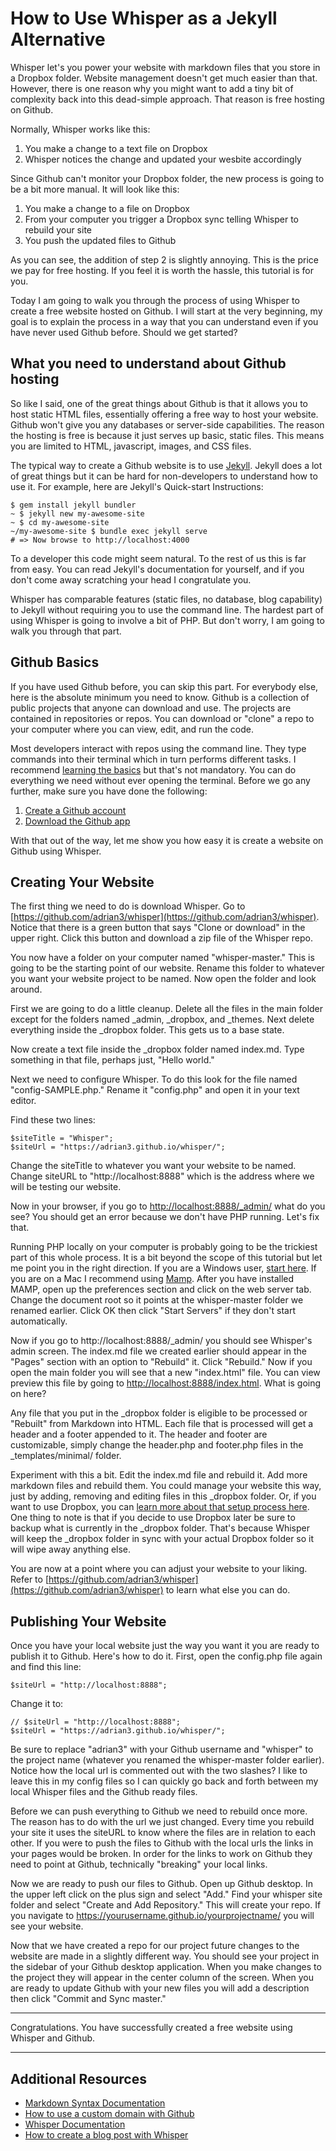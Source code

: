 <!---
title: Whisper as a Jekyll Alternative
date: Thu, 18 Jan 2018 12:00:00 MST
published: true
categories: Whisper, How-To, Blog, Jekyll
jquery: true
--->

# How to Use Whisper as a Jekyll Alternative

Whisper let's you power your website with markdown files that you store in a Dropbox folder. Website management doesn't get much easier than that. However, there is one reason why you might want to add a tiny bit of complexity back into this dead-simple approach. That reason is free hosting on Github.

Normally, Whisper works like this:

1. You make a change to a text file on Dropbox
2. Whisper notices the change and updated your wesbite accordingly

Since Github can't monitor your Dropbox folder, the new process is going to be a bit more manual. It will look like this:

1. You make a change to a file on Dropbox
2. From your computer you trigger a Dropbox sync telling Whisper to rebuild your site
3. You push the updated files to Github

As you can see, the addition of step 2 is slightly annoying. This is the price we pay for free hosting. If you feel it is worth the hassle, this tutorial is for you.

Today I am going to walk you through the process of using Whisper to create a free website hosted on Github. I will start at the very beginning, my goal is to explain the process in a way that you can understand even if you have never used Github before. Should we get started?

## What you need to understand about Github hosting

So like I said, one of the great things about Github is that it allows you to host static HTML files, essentially offering a free way to host your website. Github won't give you any databases or server-side capabilities. The reason the hosting is free is because it just serves up basic, static files. This means you are limited to HTML, javascript, images, and CSS files. 

The typical way to create a Github website is to use [Jekyll](https://jekyllrb.com). Jekyll does a lot of great things but it can be hard for non-developers to understand how to use it. For example, here are Jekyll's Quick-start Instructions:

	$ gem install jekyll bundler
	~ $ jekyll new my-awesome-site
	~ $ cd my-awesome-site
	~/my-awesome-site $ bundle exec jekyll serve
	# => Now browse to http://localhost:4000 

To a developer this code might seem natural. To the rest of us this is far from easy. You can read Jekyll's documentation for yourself, and if you don't come away scratching your head I congratulate you. 

Whisper has comparable features (static files, no database, blog capability) to Jekyll without requiring you to use the command line. The hardest part of using Whisper is going to involve a bit of PHP. But don't worry, I am going to walk you through that part.


## Github Basics

If you have used Github before, you can skip this part. For everybody else, here is the absolute minimum you need to know. Github is a collection of public projects that anyone can download and use. The projects are contained in repositories or repos. You can download or "clone" a repo to your computer where you can view, edit, and run the code. 

Most developers interact with repos using the command line. They type commands into their terminal which in turn performs different tasks. I recommend [learning the basics](https://guides.github.com/activities/hello-world/) but that's not mandatory. You can do everything we need without ever opening the terminal. Before we go any further, make sure you have done the following:

1. [Create a Github account](https://github.com/join)
2. [Download the Github app](https://desktop.github.com)

With that out of the way, let me show you how easy it is create a website on Github using Whisper.


## Creating Your Website

The first thing we need to do is download Whisper. Go to [https://github.com/adrian3/whisper](https://github.com/adrian3/whisper). Notice that there is a green button that says "Clone or download" in the upper right. Click this button and download a zip file of the Whisper repo.

You now have a folder on your computer named "whisper-master." This is going to be the starting point of our website. Rename this folder to whatever you want your website project to be named. Now open the folder and look around. 

First we are going to do a little cleanup. Delete all the files in the main folder except for the folders named _admin, _dropbox, and _themes. Next delete everything inside the _dropbox folder. This gets us to a base state.

Now create a text file inside the _dropbox folder named index.md. Type something in that file, perhaps just, "Hello world." 

Next we need to configure Whisper. To do this look for the file named "config-SAMPLE.php." Rename it "config.php" and open it in your text editor. 

Find these two lines:

	$siteTitle = "Whisper";
	$siteUrl = "https://adrian3.github.io/whisper/";

Change the siteTitle to whatever you want your website to be named. Change siteURL to "http://localhost:8888" which is the address where we will be testing our website. 

Now in your browser, if you go to [http://localhost:8888/_admin/](http://localhost:8888/_admin/) what do you see? You should get an error because we don't have PHP running. Let's fix that.

Running PHP locally on your computer is probably going to be the trickiest part of this whole process. It is a bit beyond the scope of this tutorial but let me point you in the right direction. If you are a Windows user, [start here](https://www.google.com/search?rls=en&q=how+to+run+php+on+windows&ie=UTF-8&oe=UTF-8). If you are on a Mac I recommend using [Mamp](https://www.mamp.info/en/). After you have installed MAMP, open up the preferences section and click on the web server tab. Change the document root so it points at the whisper-master folder we renamed earlier. Click OK then click "Start Servers" if they don't start automatically. 

Now if you go to http://localhost:8888/_admin/ you should see Whisper's admin screen. The index.md file we created earlier should appear in the "Pages" section with an option to "Rebuild" it. Click "Rebuild." Now if you open the main folder you will see that a new "index.html" file. You can view preview this file by going to [http://localhost:8888/index.html](http://localhost:8888/). What is going on here?

Any file that you put in the _dropbox folder is eligible to be processed or "Rebuilt" from Markdown into HTML. Each file that is processed will get a header and a footer appended to it. The header and footer are customizable, simply change the header.php and footer.php files in the _templates/minimal/ folder. 

Experiment with this a bit. Edit the index.md file and rebuild it. Add more markdown files and rebuild them. You could manage your website this way, just by adding, removing and editing files in this _dropbox folder. Or, if you want to use Dropbox, you can [learn more about that setup process here](../dropbox.html). One thing to note is that if you decide to use Dropbox later be sure to backup what is currently in the _dropbox folder. That's because Whisper will keep the _dropbox folder in sync with your actual Dropbox folder so it will wipe away anything else.

You are now at a point where you can adjust your website to your liking. Refer to [https://github.com/adrian3/whisper](https://github.com/adrian3/whisper) to learn what else you can do. 


## Publishing Your Website

Once you have your local website just the way you want it you are ready to publish it to Github. Here's how to do it. First, open the config.php file again and find this line: 

	$siteUrl = "http://localhost:8888";

Change it to:

	// $siteUrl = "http://localhost:8888";
	$siteUrl = "https://adrian3.github.io/whisper/";

Be sure to replace "adrian3" with your Github username and "whisper" to the project name (whatever you renamed the whisper-master folder earlier). Notice how the local url is commented out with the two slashes? I like to leave this in my config files so I can quickly go back and forth between my local Whisper files and the Github ready files.

Before we can push everything to Github we need to rebuild once more. The reason has to do with the url we just changed. Every time you rebuild your site it uses the siteURL to know where the files are in relation to each other. If you were to push the files to Github with the local urls the links in your pages would be broken. In order for the links to work on Github they need to point at Github, technically "breaking" your local links.

Now we are ready to push our files to Github. Open up Github desktop. In the upper left click on the plus sign and select "Add." Find your whisper site folder and select "Create and Add Repository." This will create your repo. If you navigate to https://yourusername.github.io/yourprojectname/ you will see your website. 

Now that we have created a repo for our project future changes to the website are made in a slightly different way. You should see your project in the sidebar of your Github desktop application. When you make changes to the project they will appear in the center column of the screen. When you are ready to update Github with your new files you will add a description then click "Commit and Sync master."

***

Congratulations. You have successfully created a free website using Whisper and Github. 

***

## Additional Resources
- [Markdown Syntax Documentation](https://daringfireball.net/projects/markdown/syntax)
- [How to use a custom domain with Github](https://help.github.com/articles/quick-start-setting-up-a-custom-domain/)
- [Whisper Documentation](https://adrian3.github.io/whisper/index.html)
- [How to create a blog post with Whisper](https://adrian3.github.io/whisper/blog/2018/2018-01-07-How-To-Make-A-Post.html)